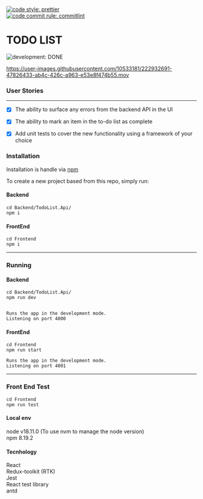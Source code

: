 [![code style: prettier](https://img.shields.io/badge/code_style-prettier-ff69b4.svg?style=plastic)](https://github.com/prettier/prettier)  
[![code commit rule: commitlint](https://img.shields.io/badge/code_commite-commitlint-ff69b4.svg?style=plastic)](https://github.com/conventional-changelog/commitlint)

# TODO LIST

![development: DONE](https://img.shields.io/badge/development-DONE-informational.svg?style=plastic)


https://user-images.githubusercontent.com/10533181/222932691-47826433-ab4c-426c-a963-e53e8f474b55.mov


### User Stories

---

- [x] The ability to surface any errors from the backend API in the UI
- [x] The ability to mark an item in the to-do list as complete
- [x] Add unit tests to cover the new functionality using a framework of your choice


### Installation

Installation is handle via [npm](https://docs.npmjs.com/)

To create a new project based from this repo, simply run:

#### Backend  
```shell
cd Backend/TodoList.Api/
npm i
```
#### FrontEnd  
```shell
cd Frontend
npm i
```
---

### Running

#### Backend  
```shell
cd Backend/TodoList.Api/
npm run dev


Runs the app in the development mode.
Listening on port 4000
```

#### FrontEnd  
```shell
cd Frontend
npm run start

Runs the app in the development mode.
Listening on port 4001
```
---

### Front End Test
```shell
cd Frontend
npm run test
```

#### Local env

node v18.11.0 (To use nvm to manage the node version)  
npm 8.19.2

#### Tecnhology

React  
Redux-toolkit (RTK)  
Jest  
React test library  
antd  
 

